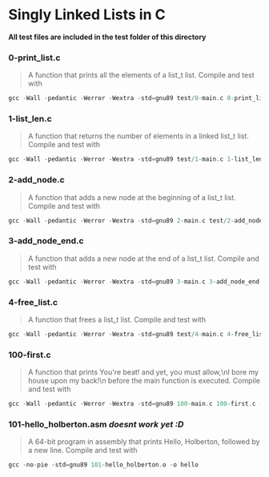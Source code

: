 # Singly Linked Lists in C

**All test files are included in the test folder of this directory**

### 0-print_list.c
> A function that prints all the elements of a list_t list.
> Compile and test with
```c
gcc -Wall -pedantic -Werror -Wextra -std=gnu89 test/0-main.c 0-print_list.c -o a
```

### 1-list_len.c
> A function that returns the number of elements in a linked list_t list.
> Compile and test with
```c
gcc -Wall -pedantic -Werror -Wextra -std=gnu89 test/1-main.c 1-list_len.c -o b
```

### 2-add_node.c
> A function that adds a new node at the beginning of a list_t list.
> Compile and test with
```c
gcc -Wall -pedantic -Werror -Wextra -std=gnu89 2-main.c test/2-add_node.c 0-print_list.c -o c
```

### 3-add_node_end.c
> A function that adds a new node at the end of a list_t list.
> Compile and test with
```c
gcc -Wall -pedantic -Werror -Wextra -std=gnu89 3-main.c 3-add_node_end.c 0-print_list.c -o d
```

### 4-free_list.c
> A function that frees a list_t list.
> Compile and test with
```c
gcc -Wall -pedantic -Werror -Wextra -std=gnu89 test/4-main.c 4-free_list.c 3-add_node_end.c 0-print_list.c -o e
```

### 100-first.c
> A function that prints You're beat! and yet, you must allow,\nI bore my house upon my back!\n before the main function is executed.
> Compile and test with
```c
gcc -Wall -pedantic -Werror -Wextra -std=gnu89 100-main.c 100-first.c -o first
```

### 101-hello_holberton.asm  *doesnt work yet :D*
> A 64-bit program in assembly that prints Hello, Holberton, followed by a new line.
> Compile and test with
```c
gcc -no-pie -std=gnu89 101-hello_holberton.o -o hello
```